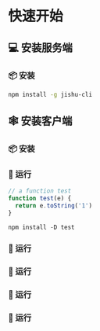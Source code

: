 # 快速开始

## 💻 安装服务端

### 📦 安装

```bash
npm install -g jishu-cli
```

## 🕸️ 安装客户端

### 📦 安装

### 🚀 运行

```javascript
// a function test
function test(e) {
  return e.toString('1')
}
```

```
npm install -D test
```

### 🚀 运行

### 🚀 运行

### 🚀 运行

### 🚀 运行